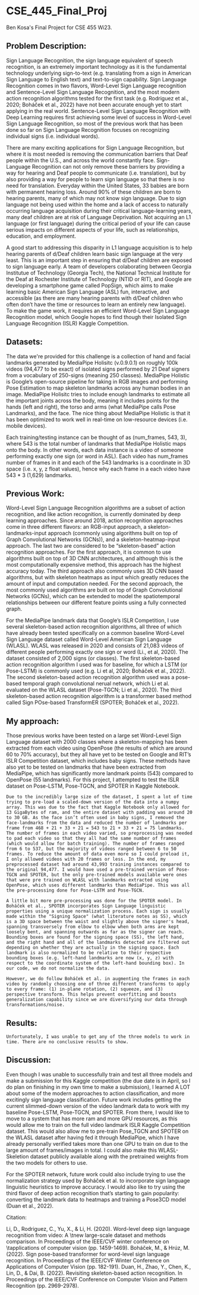# CSE_445_Final_Proj
Ben Kosa's Final Project for CSE 455 Wi23.

## Problem Description:

Sign Language Recognition, the sign language equivalent of speech recognition, is an extremely important technology as it is the fundamental technology underlying sign-to-text (e.g. translating from a sign in American Sign Language to English text) and text-to-sign capability. Sign Language Recognition comes in two flavors, Word-Level Sign Language recognition and Sentence-Level Sign Language Recognition, and the most modern action recognition algorithms tested for the first task (e.g. Rodriguez et al., 2020; Boháček et al., 2022)  have not been accurate enough yet to start applying in the real world. Sentence-Level Sign Language Recognition with Deep Learning requires first achieving some level of success in Word-Level Sign Language Recognition, so most of the previous work that has been done so far on Sign Language Recognition focuses on recognizing individual signs (i.e. individual words).

There are many exciting applications for Sign Language Recognition, but where it is most needed is removing the communication barriers that Deaf people within the U.S., and across the world constantly face. Sign-Language Recognition can not only remove these barriers by providing a way for hearing and Deaf people to communicate (i.e. translation), but by also providing a way for people to learn sign language so that there is no need for translation. Everyday within the United States, 33 babies are born with permanent hearing loss. Around 90% of these children are born to hearing parents, many of which may not know sign language. Due to sign language not being used within the home and a lack of access to naturally occurring language acquisition during their critical language-learning years, many deaf children are at risk of Language Deprivation. Not acquiring an L1 language (or first language) during the critical period of your life can cause serious impacts on different aspects of your life, such as relationships, education, and employment.

A good start to addressing this disparity in L1 language acquisition is to help hearing parents of d/Deaf children learn basic sign language at the very least. This is an important step in ensuring that d/Deaf children are exposed to sign language early. A team of developers colaborating between Georgia Institutue of Technology (Georgia Tech), the National Technical Institute for the Deaf at Rochester Institute of Technology (NTID or RIT), and Google are developing a smartphone game called PopSign, which aims to make learning basic American Sign Language (ASL) fun, interactive, and accessible (as there are many hearing parents with d/Deaf children who often don’t have the time or resources to learn an entirely new language). To make the game work, it requires an efficient Word-Level Sign Language Recognition model, which Google hopes to find though their Isolated Sign Language Recognition (ISLR) Kaggle Competition. 

## Datasets:

The data we're provided for this challenge is a collection of hand and facial landmarks generated by MediaPipe Holisitc (v.0.9.0.1) on roughly 100k videos (94,477 to be exact) of isolated signs performed by 21 Deaf signers from a vocabulary of 250-signs (meaning 250 classes). MediaPipe Holistic is Google’s open-source pipeline for taking in RGB images and performing Pose Estimation to map skeleton landmarks across any human bodies in an image. MediaPipe Holisitc tries to include enough landmarks to estimate all the important joints across the body, meaning it includes points for the hands (left and right), the torso and arms (what MediaPipe calls Pose Landmarks), and the face. The nice thing about MediaPipe Holistic is that it has been optimized to work well in real-time on low-resource devices (i.e. mobile devices).

Each training/testing instance can be thought of as (num_frames, 543, 3), where 543 is the total number of landmarks that MediaPipe Holistic maps onto the body. In other words, each data instance is a video of someone performing exactly one sign (or word in ASL). Each video has num_frames number of frames in it and each of the 543 landmarks is a coordinate in 3D space (i.e. x, y, z float values), hence why each frame in a each video have 543 * 3 (1,629) landmarks.


## Previous Work:

Word-Level Sign Language Recognition algorithms are a subset of action recognition, and like action recognition, is currently dominated by deep learning approaches. Since around 2018, action recognition approaches come in three different flavors: an RGB-input approach, a skeleton-landmarks-input approach (commonly using algorithms built on top of Graph Convolutional Networks (GCNs)), and a skeleton-heatmap-input approach. The last two are considered to be “skeleton-based” action recognition approaches. For the first approach, it is common to use algorithms built on top of 3D CNN architectures, and although this is the most computationally expensive method, this approach has the highest accuracy today. The third approach also commonly uses 3D CNN based algorithms, but with skeleton heatmaps as input which greatly reduces the amount of input and computation needed. For the second approach, the most commonly used algorithms are built on top of Graph Convolutional Networks (GCNs), which can be extended to model the spatiotemporal relationships between our different feature points using a fully connected graph.

For the MediaPipe landmark data that Google’s ISLR Competition, I use several skeleton-based action recognition algorithms, all three of which have already been tested specifically on a common baseline Word-Level Sign Language dataset called Word-Level American Sign Language (WLASL). WLASL was released in 2020 and consists of 21,083 videos of different people performing exactly one sign or word (Li., et al, 2020). The dataset consisted of 2,000 signs (or classes). The first skeleton-based action recognition algorithm I used was for baseline, for which a LSTM (or Pose-LSTM) is commonly used (e.g. Li et al, 2020; Boháček et al., 2022). The second skeleton-based action recognition algorithm used was a pose-based temporal graph convolutional nerual network, which Li et al. evaluated on the WLASL dataset (Pose-TGCN; Li et al., 2020). The third skeleton-based action recognition algorithm is a transformer based method called Sign POse-based TransformER (SPOTER; Boháček et al., 2022).

## My approach:

Those previous works have been tested on a large set Word-Level Sign Language dataset with 2000 classes where a skeleton-mapping has been extracted from each video using OpenPose (the results of which are around 60 to 70% accuracy), but they all have yet to be tested on Google and RIT’s ISLR Competition dataset, which includes baby signs. These methods have also yet to be tested on landmarks that have been extracted from MediaPipe, which has significantly more landmark points (543) compared to OpenPose (55 landmarks). For this project, I attempted to test the ISLR dataset on Pose-LSTM, Pose-TGCN, and SPOTER in Kaggle Notebook.

	Due to the incredibly large size of the dataset, I spent a lot of time trying to pre-load a scaled-down version of the data into a numpy array. This was due to the fact that Kaggle Notebook only allowed for 13 GigaBytes of ram, and the entire dataset with padding was around 20 to 30 GB. As the face isn’t often used in baby signs, I removed the face-landmarks from the data and reduced the number of landmarks per frame from 468 + 21 + 33 + 21 = 543 to 21 + 33 + 21 = 75 landmarks. The number of frames in each video varied, so preprocessing was needed to pad each video so that they all had the same number of frames (which would allow for batch training). The number of frames ranged from 6 to 537, but the majority of videos ranged between 6 to 50 frames. To reduce the amount of data even more so I could preload it, I only allowed videos with 20 frames or less. In the end, my preprocessed dataset had around 43,993 training instances compared to the original 94,477. I would have used a pre-trained version of Pose-TGCN and SPOTER, but the only pre-trained models available were ones that were pre trained on WLASL with landmarks extracted using OpenPose, which uses different landmarks than MediaPipe. This was all the pre-processing done for Pose-LSTM and Pose-TGCN.
  
	A little bit more pre-processing was done for the SPOTER model. In Boháček et al., SPOTER incorporates Sign Language linguistic properties using a unique normalization process. Each sign is usually made within the "Signing Space" (what literature notes as SS), which is a 3D space between the waist and slightly above the signer's head, spanning transversely from elbow to elbow when both arms are kept loosely bent, and spanning outwards as far as the signer can reach. Bounding boxes are found for the signing space (SS), the left hand, and the right hand and all of the landmarks detected are filtered out depending on whether they are actually in the signing space. Each landmark is also normalized to be relative to their respective bounding boxes (e.g. left-hand landmarks are now (x, y, z) with respect to the coordinate system of the left-hand bounding box). In our code, we do not normalize the data.
  
	However, we do follow Boháček et al. in augmenting the frames in each video by randomly choosing one of three different transforms to apply to every frame: (1) in-plane rotation, (2) squeeze, and (3) perspective transform. This helps prevent overfitting and boosts generalization capability since we are diversifying our data through transformations/noise.

## Results:

	Unfortunately, I was unable to get any of the three models to work in time. There are no conclusive results to show.

## Discussion:

Even though I was unable to successfully train and test all three models and make a submission for this Kaggle competition (the due date is in April, so I do plan on finishing in my own time to make a submission), I learned A LOT about some of the modern approaches to action classification, and more excitingly sign language classification. Future work includes getting the current slimmed-down version of the video landmark data to work with my baseline Pose-LSTM, Pose-TGCN, and SPOTER. From there, I would like to move to a system that has more ram and more GPU resources, as this would allow me to train on the full video landmark ISLR Kaggle Competition dataset. This would also allow me to pre-train Pose_TGCN and SPOTER on the WLASL dataset after having fed it through MediaPipe, which I have already personally verified takes more than one GPU to train on due to the large amount of frames/images in total. I could also make this WLASL-Skeletion dataset publicly available along with the pretrained weights from the two models for others to use.

For the SPOTER network, future work could also include trying to use the normalization strategy used by Boháček et al. to incorporate sign language linguistic heuristics to improve accuracy. I would also like to try using the third flavor of deep action recognition that’s starting to gain popularity: converting the landmark data to heatmaps and training a Pose3CD model (Duan et al., 2022).


Citation:

Li, D., Rodriguez, C., Yu, X., & Li, H. (2020). Word-level deep sign language recognition from video: A 
\tnew large-scale dataset and methods comparison. In Proceedings of the IEEE/CVF winter conference on \tapplications of computer vision (pp. 1459-1469).
Boháček, M., & Hrúz, M. (2022). Sign pose-based transformer for word-level sign language recognition. In 
Proceedings of the IEEE/CVF Winter Conference on Applications of Computer Vision (pp. 182-191).
Duan, H., Zhao, Y., Chen, K., Lin, D., & Dai, B. (2022). Revisiting skeleton-based action recognition. In 
Proceedings of the IEEE/CVF Conference on Computer Vision and Pattern Recognition (pp. 2969-2978).

